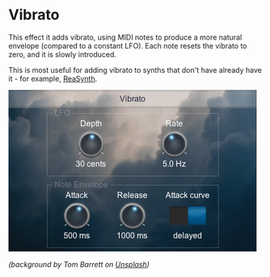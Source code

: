# Vibrato

This effect it adds vibrato, using MIDI notes to produce a more natural envelope (compared to a constant LFO).  Each note resets the vibrato to zero, and it is slowly introduced.

This is most useful for adding vibrato to synths that don't have already have it - for example, [ReaSynth](audio-demos/Vibrato-ReaSynth.mp3).

![screenshot](images/Vibrato.png)

_(background by Tom Barrett on [Unsplash](https://unsplash.com/photos/-bSucp2nUdQ))_
